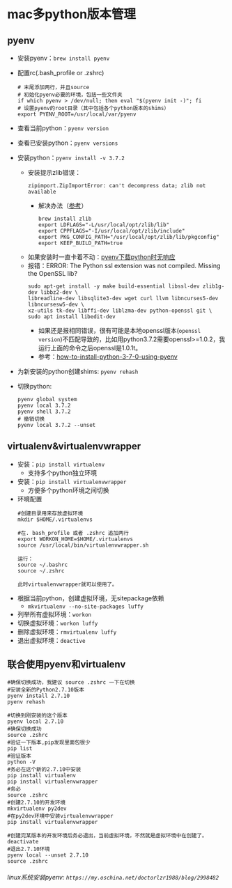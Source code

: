  # mac多python版本管理
## pyenv
- 安装pyenv：`brew install pyenv`
- 配置rc(.bash_profile or .zshrc)
    ```
    # 末尾添加两行，并且source
    # 初始化pyenv必要的环境，包括一些文件夹
    if which pyenv > /dev/null; then eval "$(pyenv init -)"; fi
    # 设置pyenv的root目录（其中包括各个python版本的shims）
    export PYENV_ROOT=/usr/local/var/pyenv
    ```
- 查看当前python：`pyenv version`
- 查看已安装python：`pyenv versions`
- 安装python：`pyenv install -v 3.7.2`
    - 安装提示zlib错误：
        ```
        zipimport.ZipImportError: can't decompress data; zlib not available
        ```
        - 解决办法（[参考](https://github.com/danhper/asdf-python/issues/43)）
            ```
            brew install zlib
            export LDFLAGS="-L/usr/local/opt/zlib/lib"
            export CPPFLAGS="-I/usr/local/opt/zlib/include"
            export PKG_CONFIG_PATH="/usr/local/opt/zlib/lib/pkgconfig"
            export KEEP_BUILD_PATH=true
            ```
    - 如果安装时一直卡着不动：[pyenv下载python时无响应](https://github.com/wut0719/blog/issues/6)
    - 报错：ERROR: The Python ssl extension was not compiled. Missing the OpenSSL lib?
        ```shell
        sudo apt-get install -y make build-essential libssl-dev zlib1g-dev libbz2-dev \
        libreadline-dev libsqlite3-dev wget curl llvm libncurses5-dev libncursesw5-dev \
        xz-utils tk-dev libffi-dev liblzma-dev python-openssl git \
        sudo apt install libedit-dev
        ```
        - 如果还是报相同错误，很有可能是本地openssl版本(`openssl version`)不匹配导致的，比如用python3.7.2需要openssl>=1.0.2，我运行上面的命令之后openssl是1.0.1t。
        - 参考：[how-to-install-python-3-7-0-using-pyenv](https://stackoverflow.com/questions/51838975/how-to-install-python-3-7-0-using-pyenv)
        
- 为新安装的python创建shims: `pyenv rehash`
- 切换python:
    ```
    pyenv global system
    pyenv local 3.7.2
    pyenv shell 3.7.2
    # 撤销切换
    pyenv local 3.7.2 --unset
    ```

## virtualenv&virtualenvwrapper
- 安装：`pip install virtualenv`
    - 支持多个python独立环境
- 安装：`pip install virtualenvwrapper`
    - 方便多个python环境之间切换
- 环境配置
    ```
    #创建目录用来存放虚拟环境
    mkdir $HOME/.virtualenvs
    
    #在. bash_profile 或者 .zshrc 追加两行
    export WORKON_HOME=$HOME/.virtualenvs
    source /usr/local/bin/virtualenvwrapper.sh
    
    运行： 
    source ~/.bashrc
    source ~/.zshrc
    
    此时virtualenvwrapper就可以使用了。
    ```
- 根据当前python，创建虚拟环境，无sitepackage依赖
    - `mkvirtualenv --no-site-packages luffy`
- 列举所有虚拟环境：`workon`
- 切换虚拟环境：`workon luffy`
- 删除虚拟环境：`rmvirtualenv luffy`
- 退出虚拟环境：`deactive`

## 联合使用pyenv和virtualenv
```
#确保切换成功，我建议 source .zshrc 一下在切换
#安装全新的Python2.7.10版本
pyenv install 2.7.10
pyenv rehash

#切换到刚安装的这个版本
pyenv local 2.7.10
#确保切换成功
source .zshrc
#验证一下版本,pip发现里面包很少
pip list
#验证版本
python -V
#务必在这个新的2.7.10中安装
pip install virtualenv
pip install virtualenvwrapper
#务必
source .zshrc
#创建2.7.10的开发环境
mkvirtualenv py2dev
#在py2dev环境中安装virtualenvwrapper
pip install virtualenvwrapper

#创建完某版本的开发环境后务必退出，当前虚拟环境，不然就是虚拟环境中在创建了。
deactivate
#退出2.7.10环境
pyenv local --unset 2.7.10
source .zshrc
```

###### linux系统安装pyenv: `https://my.oschina.net/doctorlzr1988/blog/2998482`